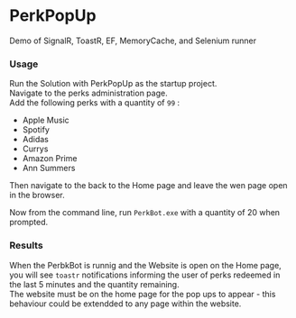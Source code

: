# PerkPopUp
Demo of SignalR, ToastR, EF, MemoryCache, and Selenium runner 

### Usage

Run the Solution with PerkPopUp as the startup project.   
Navigate to the perks administration page.   
Add the following perks with a quantity of `99` :   
* Apple Music
* Spotify
* Adidas
* Currys
* Amazon Prime
* Ann Summers

Then navigate to the back to the Home page and leave the wen page open in the browser.

Now from the command line, run `PerkBot.exe` with a quantity of 20 when prompted.

### Results

When the PerbkBot is runnig and the Website is open on the Home page, you will see `toastr` notifications informing the user of perks redeemed in the last 5 minutes and the quantity remaining.  
The website must be on the home page for the pop ups to appear - this behaviour could be extendded to any page within the website.
  




